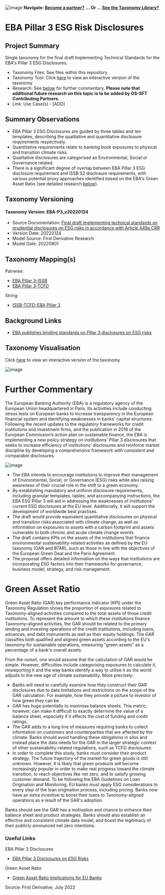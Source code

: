 ![image](https://user-images.githubusercontent.com/112073913/188821900-0c411acf-fbdd-4163-adc9-3ba4e2be78df.png)
**Navigate: [Become a partner?](https://github.com/OS-SFT/06-COLLABORATORS-PARTNERS)**
**... Or ... [See the Taxonomy Library?](https://github.com/orgs/OS-SFT/projects/2)**

# EBA Pillar 3 ESG Risk Disclosures 

## Project Summary

Single taxonomy for the final draft Implementing Technical Standards for the EBA's Pillar 3 ESG Disclosures.
- Taxonomy Files: See files within this repository
- Taxonomy Tool: Click [here](https://os-sft.solidatus.com/viewer/share/I0ETplnHpTRzipz6WS616JdeM2fHfwlZ) to view an interactive version of the taxonomy
- Research: See [below](https://github.com/OS-SFT/Taxonomy-Mappings-Library/tree/main/Single%20Taxonomies/EBA%20Pillar%203#further-commentary) for further commentary. **Please note that additional future research on this topic is to be added by OS-SFT Contributing Partners.**
- Link: Use Case(s) - [ADD]

## Summary Observations

- EBA Pillar 3 ESG Disclosures are guided by three tables and ten templates, describing the qualitative and quantitative disclosure requirements respectively.
- Quantitative requirements relate to banking book exposures to physical and transition climate risks.
- Qualitative disclosures are categorised as Environmental, Social or Governance related.
- There is a significant degree of overlap between EBA Pillar 3 ESG disclosure requirement and ISSB S2 disclosure requirements, with various potential proxy approaches identified based on the EBA's Green Asset Ratio (see detailed research [below](https://github.com/OS-SFT/Taxonomy-Mappings-Library/tree/main/Single%20Taxonomies/EBA%20Pillar%203#further-commentary)).

## Taxonomy Versioning

#### Taxonomy Version: EBA-P3_v20220124
- Source Documentation: [Final draft implementing technical standards on prudential disclosures on ESG risks in accordance with Article 449a CRR](https://www.eba.europa.eu/sites/default/documents/files/document_library/Publications/Draft%20Technical%20Standards/2022/1026171/EBA%20draft%20ITS%20on%20Pillar%203%20disclosures%20on%20ESG%20risks.pdf)
- Version Date: 20220124
- Model Source: First Derivative Research
- Model Date: 20220801

## Taxonomy Mapping(s)

Pairwise:
- [EBA Pillar 3-ISSB](https://github.com/OS-SFT/Taxonomy-Mappings-Library/tree/main/Taxonomy%20Mappings%20-%20Double/ISSB%20-%20EBA%20Pillar%203)
- [EBA Pillar 3-TCFD](https://github.com/OS-SFT/Taxonomy-Mappings-Library/tree/main/Taxonomy%20Mappings%20-%20Double/TCFD%20-%20EBA%20Pillar%203)

String:
- [ISSB-TCFD-EBA Pillar 3](https://github.com/OS-SFT/Taxonomy-Mappings-Library/tree/main/Taxonomy%20Mappings%20-%20String/TCFD%20-%20ISSB%20-%20EBA%20Pillar%203)

## Background Links

- [EBA publishes binding standards on Pillar 3 disclosures on ESG risks](https://www.eba.europa.eu/eba-publishes-binding-standards-pillar-3-disclosures-esg-risks)

## Taxonomy Visualisation

Click [here](https://os-sft.solidatus.com/viewer/share/I0ETplnHpTRzipz6WS616JdeM2fHfwlZ) to view an interactive version of the taxonomy

![image](https://github.com/OS-SFT/Taxonomy-Mappings-Library/assets/112079442/3ee91506-f789-4932-9ccc-2df21f46fa10)

# Further Commentary

The European Banking Authority (EBA) is a regulatory agency of the European Union headquartered in Paris. Its activities include conducting stress tests on European banks to increase transparency in the European financial system and identifying weaknesses in banks' capital structures. Following the recent updates to the regulatory frameworks for credit institutions and investment firms, and the publication in 2018 of the European Commission’s action plan on sustainable finance, the EBA is implementing a new policy strategy on institutions’ Pillar 3 disclosures that seeks to increase efficiency of institutions’ disclosures and reinforce market discipline by developing a comprehensive framework with consistent and comparable disclosures.

![image](https://user-images.githubusercontent.com/112079442/189167587-ee195d3a-bb4a-4a69-b2a0-485efbc8910c.png)

-	The EBA intends to encourage institutions to improve their management of Environmental, Social, or Governance (ESG) risks while also raising awareness of their crucial role in the shift to a green economy.
-	By establishing mandatory and uniform disclosure requirements, including granular templates, tables, and accompanying instructions, the EBA ESG Pillar 3 will aid in addressing the weaknesses of institutions' current ESG disclosures at the EU level. Additionally, it will support the development of worldwide best practises.
-	The draft would provide equivalent quantitative disclosures on physical and transition risks associated with climate change, as well as information on exposures to assets with a carbon footprint and assets vulnerable to both chronic and acute climate change events.
-	The draft contains KPIs on the assets of the institutions that finance environmental sustainability-related activities as defined by the EU taxonomy (GAR and BTAR), such as those in line with the objectives of the European Green Deal and the Paris Agreement.
-	The proposal offers detailed information on the ways that institutions are incorporating ESG factors into their frameworks for governance, business model, strategy, and risk management.

# Green Asset Ratio

Green Asset Ratio (GAR) key performance indicator (KPI) under the Taxonomy Regulation shows the proportion of exposures related to Taxonomy-aligned activities compared to the total assets of those credit institutions. To represent the amount to which these institutions finance Taxonomy-aligned activities, the GAR should be related to the primary lending and investing operations of the credit institutions, including loans, advances, and debt instruments as well as their equity holdings. The GAR classifies both qualified and aligned green assets according to the EU's taxonomy for sustainable operations, measuring "green assets" as a percentage of a bank's overall assets.

From the outset, one would assume that the calculation of GAR would be simple. However, difficulties include categorising exposures to calculate it, misreporting it and the way banks identify a way to utilise it as the world adjusts to the new age of climate sustainability. 
More precisely:
-	Banks will need to carefully examine how they construct their GAR disclosures due to data limitations and restrictions on the scope of the GAR calculation. For example, how they provide a picture to investor of how green they can be
-	GAR has huge potentially to maximise balance sheets. This metric, however, can make it difficult to exactly determine the value of a balance sheet, especially if it effects the cost of funding and credit ratings.
-	The GAR adds to a long line of measures requiring banks to collect information on customers and counterparties that are affected by the climate. Banks should avoid handling these obligations in silos and instead place the data needs for the GAR in the larger strategic context of other sustainability-related regulations, such as TCFD disclosures.
-	In order to complete this study, banks must consider their product strategy. The future trajectory of the market for green goods is still unknown. However, it is likely that green products will become increasingly popular in order to make real progress toward the climate transition, to reach objectives like net zero, and to satisfy growing customer demand. To be following the EBA Guidelines on Loan Origination and Monitoring, EU banks must apply ESG considerations to every step of the loan origination process, including pricing. Banks now have an extra incentive to boost their loans to Taxonomy-aligned operations as a result of the GAR's adoption.

Banks should see the GAR has a motivation and chance to enhance their balance sheet and product strategies. Banks should also establish an effective and consistent climate data model, and boost the legitimacy of their publicly announced net zero intentions.

### Useful Links

EBA Pillar 3 Disclosures 
-	[EBA Pillar 3 Disclosures on ESG Risks](https://www.eba.europa.eu/sites/default/documents/files/document_library/Publications/Draft%20Technical%20Standards/2022/1026171/EBA%20draft%20ITS%20on%20Pillar%203%20disclosures%20on%20ESG%20risks.pdf)

Green Asset Ratio
-	[Green Asset Ratio Implications for EU Banks](https://ukfinancialservicesinsights.deloitte.com/post/102h861/the-strategic-implications-of-the-green-asset-ratio-for-eu-banks)


Source: First Derivative, July 2022
